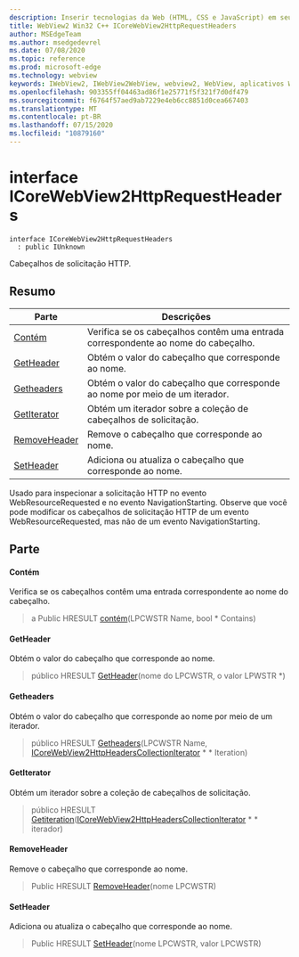 ```yaml
---
description: Inserir tecnologias da Web (HTML, CSS e JavaScript) em seus aplicativos nativos com o controle WebView2 do Microsoft Edge
title: WebView2 Win32 C++ ICoreWebView2HttpRequestHeaders
author: MSEdgeTeam
ms.author: msedgedevrel
ms.date: 07/08/2020
ms.topic: reference
ms.prod: microsoft-edge
ms.technology: webview
keywords: IWebView2, IWebView2WebView, webview2, WebView, aplicativos Win32, Win32, Edge, ICoreWebView2, ICoreWebView2Controller, controle do navegador, HTML Edge, ICoreWebView2HttpRequestHeaders
ms.openlocfilehash: 903355ff04463ad86f1e25771f5f321f7d0df479
ms.sourcegitcommit: f6764f57aed9ab7229e4eb6cc8851d0cea667403
ms.translationtype: MT
ms.contentlocale: pt-BR
ms.lasthandoff: 07/15/2020
ms.locfileid: "10879160"
---
```

# interface ICoreWebView2HttpRequestHeaders 

```
interface ICoreWebView2HttpRequestHeaders
  : public IUnknown
```

Cabeçalhos de solicitação HTTP.

## Resumo

 Parte                        | Descrições
--------------------------------|---------------------------------------------
[Contém](#contains) | Verifica se os cabeçalhos contêm uma entrada correspondente ao nome do cabeçalho.
[GetHeader](#getheader) | Obtém o valor do cabeçalho que corresponde ao nome.
[Getheaders](#getheaders) | Obtém o valor do cabeçalho que corresponde ao nome por meio de um iterador.
[GetIterator](#getiterator) | Obtém um iterador sobre a coleção de cabeçalhos de solicitação.
[RemoveHeader](#removeheader) | Remove o cabeçalho que corresponde ao nome.
[SetHeader](#setheader) | Adiciona ou atualiza o cabeçalho que corresponde ao nome.

Usado para inspecionar a solicitação HTTP no evento WebResourceRequested e no evento NavigationStarting. Observe que você pode modificar os cabeçalhos de solicitação HTTP de um evento WebResourceRequested, mas não de um evento NavigationStarting.

## Parte

#### Contém 

Verifica se os cabeçalhos contêm uma entrada correspondente ao nome do cabeçalho.

> a Public HRESULT [contém](#contains)(LPCWSTR Name, bool * Contains)

#### GetHeader 

Obtém o valor do cabeçalho que corresponde ao nome.

> público HRESULT [GetHeader](#getheader)(nome do LPCWSTR, o valor LPWSTR *)

#### Getheaders 

Obtém o valor do cabeçalho que corresponde ao nome por meio de um iterador.

> público HRESULT [Getheaders](#getheaders)(LPCWSTR Name, [ICoreWebView2HttpHeadersCollectionIterator](icorewebview2httpheaderscollectioniterator.md) * * Iteration)

#### GetIterator 

Obtém um iterador sobre a coleção de cabeçalhos de solicitação.

> público HRESULT [Getiteration](#getiterator)([ICoreWebView2HttpHeadersCollectionIterator](icorewebview2httpheaderscollectioniterator.md) * * iterador)

#### RemoveHeader 

Remove o cabeçalho que corresponde ao nome.

> Public HRESULT [RemoveHeader](#removeheader)(nome LPCWSTR)

#### SetHeader 

Adiciona ou atualiza o cabeçalho que corresponde ao nome.

> Public HRESULT [SetHeader](#setheader)(nome LPCWSTR, valor LPCWSTR)

